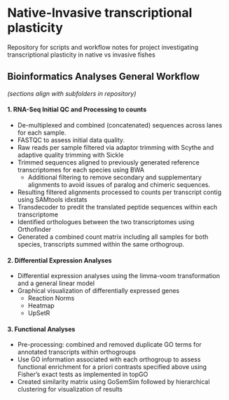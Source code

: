 # Native-Invasive transcriptional plasticity
Repository for scripts and workflow notes for project investigating transcriptional plasticity in native vs invasive fishes

## Bioinformatics Analyses General Workflow 
*(sections align with subfolders in repository)*
#### 1. RNA-Seq Initial QC and Processing to counts
  * De-multiplexed and combined (concatenated) sequences across lanes for each sample. 
  * FASTQC to assess initial data quality. 
  * Raw reads per sample filtered via adaptor trimming with Scythe and adaptive quality trimming with Sickle
  * Trimmed sequences aligned to previously generated reference transcriptomes for each species using BWA 
      * Additional filtering to remove secondary and supplementary alignments to avoid issues of paralog and chimeric sequences. 
  * Resulting filtered alignments processed to counts per transcript contig using SAMtools idxstats 
  * Transdecoder to predit the translated peptide sequences within each transcriptome 
  * Identified orthologues between the two transcriptomes using Orthofinder
  * Generated a combined count matrix including all samples for both species, transcripts summed within the same orthogroup. 

#### 2. Differential Expression Analyses
  * Differential expression analyses using the limma-voom transformation and a general linear model 
  * Graphical visualization of differentially expressed genes 
    * Reaction Norms 
    * Heatmap 
    * UpSetR

#### 3. Functional Analyses
  * Pre-processing: combined and removed duplicate GO terms for annotated transcripts within orthogroups
  * Use GO information associated with each orthogroup to assess functional enrichment for a priori contrasts specified above using Fisher’s exact tests as implemented in topGO
  * Created similarity matrix using GoSemSim followed by hierarchical clustering for visualization of results
